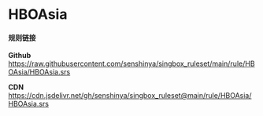 # HBOAsia

#### 规则链接

**Github**
https://raw.githubusercontent.com/senshinya/singbox_ruleset/main/rule/HBOAsia/HBOAsia.srs

**CDN**
https://cdn.jsdelivr.net/gh/senshinya/singbox_ruleset@main/rule/HBOAsia/HBOAsia.srs
